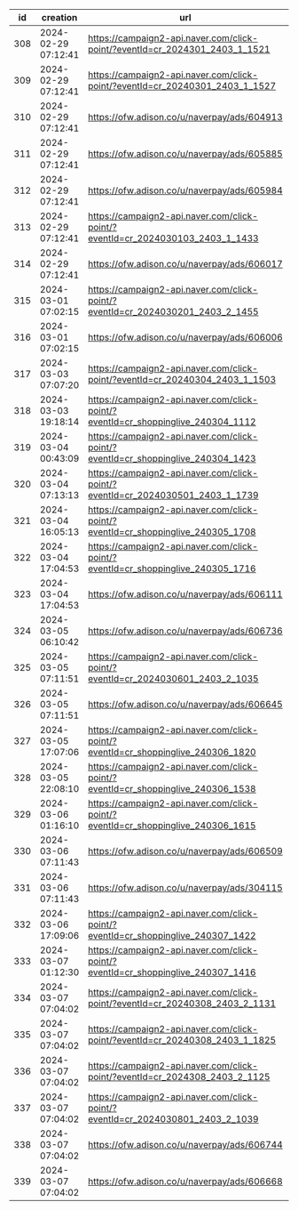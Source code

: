 | id  | creation            | url                                                                              | visit |
| --- | ------------------- | -------------------------------------------------------------------------------- | ----- |
| 308 | 2024-02-29 07:12:41 | https://campaign2-api.naver.com/click-point/?eventId=cr_2024301_2403_1_1521      |       |
| 309 | 2024-02-29 07:12:41 | https://campaign2-api.naver.com/click-point/?eventId=cr_20240301_2403_1_1527     |       |
| 310 | 2024-02-29 07:12:41 | https://ofw.adison.co/u/naverpay/ads/604913                                      |       |
| 311 | 2024-02-29 07:12:41 | https://ofw.adison.co/u/naverpay/ads/605885                                      |       |
| 312 | 2024-02-29 07:12:41 | https://ofw.adison.co/u/naverpay/ads/605984                                      |       |
| 313 | 2024-02-29 07:12:41 | https://campaign2-api.naver.com/click-point/?eventId=cr_2024030103_2403_1_1433   |       |
| 314 | 2024-02-29 07:12:41 | https://ofw.adison.co/u/naverpay/ads/606017                                      |       |
| 315 | 2024-03-01 07:02:15 | https://campaign2-api.naver.com/click-point/?eventId=cr_2024030201_2403_2_1455   |       |
| 316 | 2024-03-01 07:02:15 | https://ofw.adison.co/u/naverpay/ads/606006                                      |       |
| 317 | 2024-03-03 07:07:20 | https://campaign2-api.naver.com/click-point/?eventId=cr_20240304_2403_1_1503     |       |
| 318 | 2024-03-03 19:18:14 | https://campaign2-api.naver.com/click-point/?eventId=cr_shoppinglive_240304_1112 |       |
| 319 | 2024-03-04 00:43:09 | https://campaign2-api.naver.com/click-point/?eventId=cr_shoppinglive_240304_1423 |       |
| 320 | 2024-03-04 07:13:13 | https://campaign2-api.naver.com/click-point/?eventId=cr_2024030501_2403_1_1739   |       |
| 321 | 2024-03-04 16:05:13 | https://campaign2-api.naver.com/click-point/?eventId=cr_shoppinglive_240305_1708 |       |
| 322 | 2024-03-04 17:04:53 | https://campaign2-api.naver.com/click-point/?eventId=cr_shoppinglive_240305_1716 |       |
| 323 | 2024-03-04 17:04:53 | https://ofw.adison.co/u/naverpay/ads/606111                                      |       |
| 324 | 2024-03-05 06:10:42 | https://ofw.adison.co/u/naverpay/ads/606736                                      |       |
| 325 | 2024-03-05 07:11:51 | https://campaign2-api.naver.com/click-point/?eventId=cr_2024030601_2403_2_1035   |       |
| 326 | 2024-03-05 07:11:51 | https://ofw.adison.co/u/naverpay/ads/606645                                      |       |
| 327 | 2024-03-05 17:07:06 | https://campaign2-api.naver.com/click-point/?eventId=cr_shoppinglive_240306_1820 |       |
| 328 | 2024-03-05 22:08:10 | https://campaign2-api.naver.com/click-point/?eventId=cr_shoppinglive_240306_1538 |       |
| 329 | 2024-03-06 01:16:10 | https://campaign2-api.naver.com/click-point/?eventId=cr_shoppinglive_240306_1615 |       |
| 330 | 2024-03-06 07:11:43 | https://ofw.adison.co/u/naverpay/ads/606509                                      |       |
| 331 | 2024-03-06 07:11:43 | https://ofw.adison.co/u/naverpay/ads/304115                                      |       |
| 332 | 2024-03-06 17:09:06 | https://campaign2-api.naver.com/click-point/?eventId=cr_shoppinglive_240307_1422 |       |
| 333 | 2024-03-07 01:12:30 | https://campaign2-api.naver.com/click-point/?eventId=cr_shoppinglive_240307_1416 |       |
| 334 | 2024-03-07 07:04:02 | https://campaign2-api.naver.com/click-point/?eventId=cr_20240308_2403_2_1131     |       |
| 335 | 2024-03-07 07:04:02 | https://campaign2-api.naver.com/click-point/?eventId=cr_20240308_2403_1_1825     |       |
| 336 | 2024-03-07 07:04:02 | https://campaign2-api.naver.com/click-point/?eventId=cr_2024308_2403_2_1125      |       |
| 337 | 2024-03-07 07:04:02 | https://campaign2-api.naver.com/click-point/?eventId=cr_2024030801_2403_2_1039   |       |
| 338 | 2024-03-07 07:04:02 | https://ofw.adison.co/u/naverpay/ads/606744                                      |       |
| 339 | 2024-03-07 07:04:02 | https://ofw.adison.co/u/naverpay/ads/606668                                      |       |
